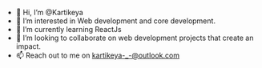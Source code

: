 - 👋 Hi, I’m @Kartikeya
- 👀 I’m interested in Web development and core development.
- 🌱 I’m currently learning ReactJs
- 💞️ I’m looking to collaborate on web development projects that create an impact.
- 📫 Reach out to me on kartikeya-_-@outlook.com

<!---
peaceshadow07/peaceshadow07 is a ✨ special ✨ repository because its `README.md` (this file) appears on your GitHub profile.
You can click the Preview link to take a look at your changes.
--->
